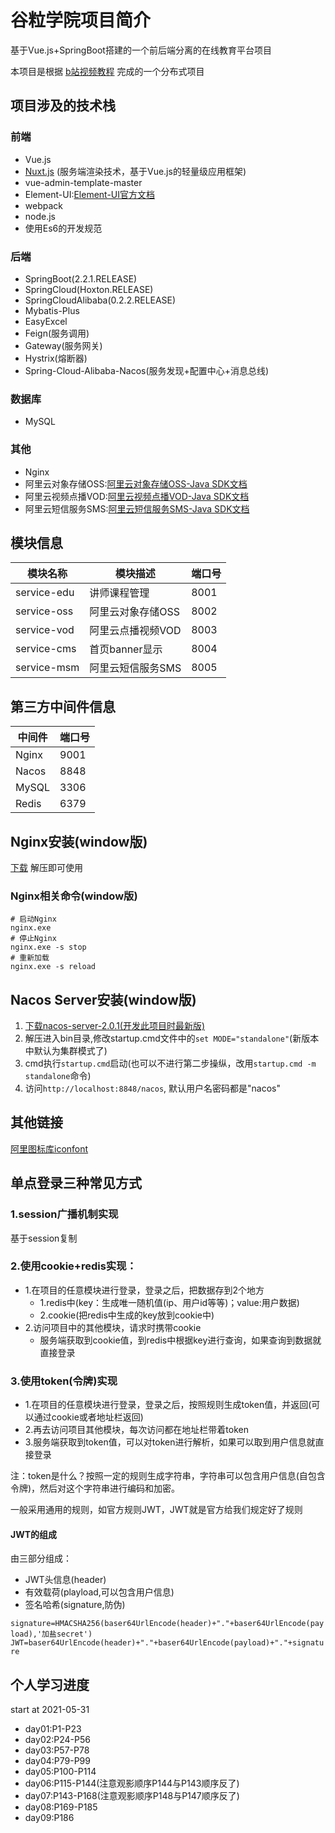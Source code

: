 # 谷粒学院项目简介
基于Vue.js+SpringBoot搭建的一个前后端分离的在线教育平台项目

本项目是根据 [b站视频教程](https://www.bilibili.com/video/BV1y7411y7am) 完成的一个分布式项目

## 项目涉及的技术栈

### 前端
- Vue.js
- [Nuxt.js](https://nuxtjs.org/) (服务端渲染技术，基于Vue.js的轻量级应用框架)
- vue-admin-template-master
- Element-UI:[Element-UI官方文档](https://element.eleme.cn/#/zh-CN/component/layout)
- webpack
- node.js
- 使用Es6的开发规范

### 后端
- SpringBoot(2.2.1.RELEASE)
- SpringCloud(Hoxton.RELEASE)
- SpringCloudAlibaba(0.2.2.RELEASE)
- Mybatis-Plus
- EasyExcel
- Feign(服务调用)
- Gateway(服务网关)
- Hystrix(熔断器)
- Spring-Cloud-Alibaba-Nacos(服务发现+配置中心+消息总线)

### 数据库
- MySQL

### 其他
- Nginx
- 阿里云对象存储OSS:[阿里云对象存储OSS-Java SDK文档](https://help.aliyun.com/document_detail/32008.htm?spm=a2c4g.11186623.2.6.4d4df2eeAielrM#concept-32008-zh)
- 阿里云视频点播VOD:[阿里云视频点播VOD-Java SDK文档](https://help.aliyun.com/document_detail/57756.htm?spm=a2c4g.11186623.2.44.54d779ddQ3RkV9#multiTask1210)
- 阿里云短信服务SMS:[阿里云短信服务SMS-Java SDK文档](https://help.aliyun.com/document_detail/102715.html?spm=5176.8195934.J_5834642020.6.61de4378h4ADZX)

## 模块信息
|模块名称|模块描述|端口号|
|---|---|---|
|service-edu|讲师课程管理|8001|
|service-oss|阿里云对象存储OSS|8002|
|service-vod|阿里云点播视频VOD|8003|
|service-cms|首页banner显示|8004|
|service-msm|阿里云短信服务SMS|8005|

## 第三方中间件信息
|中间件|端口号|
|---|---|
|Nginx|9001|
|Nacos|8848|
|MySQL|3306|
|Redis|6379|

## Nginx安装(window版)
[下载](http://nginx.org/en/download.html) 解压即可使用

### Nginx相关命令(window版)
```shell script
# 启动Nginx
nginx.exe
# 停止Nginx
nginx.exe -s stop
# 重新加载
nginx.exe -s reload
```

## Nacos Server安装(window版)
1. [下载nacos-server-2.0.1(开发此项目时最新版)](https://github.com/alibaba/nacos/releases/tag/2.0.1)
2. 解压进入bin目录,修改startup.cmd文件中的`set MODE="standalone"`(新版本中默认为集群模式了)
3. cmd执行`startup.cmd`启动(也可以不进行第二步操纵，改用`startup.cmd -m standalone`命令)
4. 访问`http://localhost:8848/nacos`, 默认用户名密码都是"nacos"

## 其他链接
[阿里图标库iconfont](https://www.iconfont.cn/?spm=a313x.7781069.1998910419.d4d0a486a)

## 单点登录三种常见方式

### 1.session广播机制实现
基于session复制

### 2.使用cookie+redis实现：
- 1.在项目的任意模块进行登录，登录之后，把数据存到2个地方
    - 1.redis中(key：生成唯一随机值(ip、用户id等等)；value:用户数据)
    - 2.cookie(把redis中生成的key放到cookie中)
- 2.访问项目中的其他模块，请求时携带cookie
    - 服务端获取到cookie值，到redis中根据key进行查询，如果查询到数据就直接登录

### 3.使用token(令牌)实现
- 1.在项目的任意模块进行登录，登录之后，按照规则生成token值，并返回(可以通过cookie或者地址栏返回)
- 2.再去访问项目其他模块，每次访问都在地址栏带着token
- 3.服务端获取到token值，可以对token进行解析，如果可以取到用户信息就直接登录
        
注：token是什么？按照一定的规则生成字符串，字符串可以包含用户信息(自包含令牌)，然后对这个字符串进行编码和加密。

一般采用通用的规则，如官方规则JWT，JWT就是官方给我们规定好了规则

#### JWT的组成
由三部分组成：
- JWT头信息(header)
- 有效载荷(playload,可以包含用户信息)
- 签名哈希(signature,防伪)

`signature=HMACSHA256(baser64UrlEncode(header)+"."+baser64UrlEncode(payload),'加盐secret')`
`JWT=baser64UrlEncode(header)+"."+baser64UrlEncode(payload)+"."+signature`

## 个人学习进度
start at 2021-05-31
- day01:P1-P23
- day02:P24-P56
- day03:P57-P78
- day04:P79-P99
- day05:P100-P114
- day06:P115-P144(注意观影顺序P144与P143顺序反了)
- day07:P143-P168(注意观影顺序P148与P147顺序反了)
- day08:P169-P185
- day09:P186